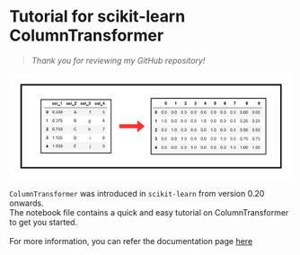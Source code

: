 # Tutorial for scikit-learn ColumnTransformer

> _Thank you for reviewing my GitHub repository!_

![](Diagram.jpg)

`ColumnTransformer` was introduced in `scikit-learn` from version 0.20 onwards.  
The notebook file contains a quick and easy tutorial on ColumnTransformer to get you started. <br><br>
For more information, you can refer the documentation page [here](https://scikit-learn.org/stable/modules/generated/sklearn.compose.ColumnTransformer.html)
